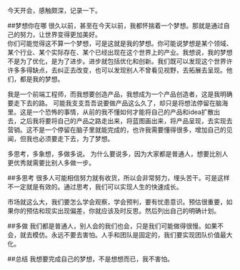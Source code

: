 今天开会，感触颇深，记录一下。

##梦想你在哪
很久以前，甚至在今天以前，我都怀揣着一个梦想。那就是通过自己的努力，让世界变得更加美好。  
你们可能觉得这不算一个梦想，可是这就是我的梦想。你可能说梦想是某个领域、某个行业、某个实际存在、某个已经出现在这个世界上的产业。我想说，我的梦想不是为了优化，是为了进步。进步就包括优化和创新。我们既可以发现这个世界许许多多得缺点，去纠正去改变，也可以发现别人不曾看见视野，去拓展去呈现。他们，都是我的梦想。

我是一个前端工程师，而我想要创造产品，我想成为一个产品创造者，这是我明确要走下去的路。
可能我支支吾吾说要做产品这么久了，却只是将想法停留在脑海里。这是一个恐怖的事情，从前的我不懂如何才能将自己的产品和idea扩散出去，之后我将要将自己的产品之路走出来，将蓝图画出来，将产品呈现，去实现去营销。这不是一个停留在脑子里就能完成的，也许我需要懂得很多，增加自己的见闻，但我也必须要走下去，为了梦想。

多思考，多象想，多做多说。
为什么要说多，因为大家都是普通人，想要比别人更优秀就需要比别人多做一步。

##多思考
很多人可能相信努力就有收货，所以会非常努力，埋头苦干。可是这样不一定就是有效的。通过思考，我们可以实现人生的快速成长。

市场就这么大，我们要怎么学会观察，学会预判，要有忧患意识。预估很重要，如果你的预估和现实出现偏差，你就应该及时反思。然后列出自己的明确计划。

##多做
我们都是普通人，别人会的我们也会，只是我们可能做得很慢。如果不会，就去模仿。永远不要去害怕。人手和团队是固定的，我们要实现团队价值最大化。

##总结
我想要完成自己的梦想，不是想想而已，我不害怕。
